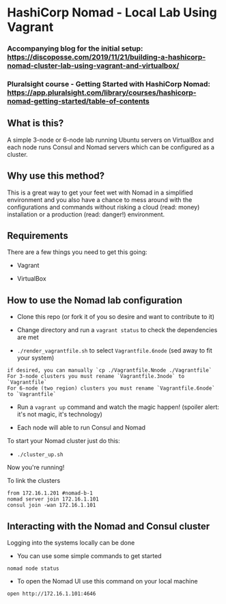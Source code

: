 # HashiCorp Nomad - Local Lab Using Vagrant

### Accompanying blog for the initial setup:  https://discoposse.com/2019/11/21/building-a-hashicorp-nomad-cluster-lab-using-vagrant-and-virtualbox/
### Pluralsight course - Getting Started with HashiCorp Nomad:  https://app.pluralsight.com/library/courses/hashicorp-nomad-getting-started/table-of-contents

## What is this?

A simple 3-node or 6-node lab running Ubuntu servers on VirtualBox and each node runs Consul and Nomad servers which can be configured as a cluster.

## Why use this method?

This is a great way to get your feet wet with Nomad in a simplified environment and you also have a chance to mess around with the configurations and commands without risking a cloud (read: money) installation or a production (read: danger!) environment.

## Requirements

There are a few things you need to get this going:

* Vagrant

* VirtualBox

## How to use the Nomad lab configuration


* Clone this repo (or fork it of you so desire and want to contribute to it)

* Change directory and run a `vagrant status` to check the dependencies are met

* `./render_vagrantfile.sh` to select `Vagrantfile.6node` (sed away to fit your system)
```
if desired, you can manually `cp ./Vagrantfile.Nnode ./Vagrantfile`
For 3-node clusters you must rename `Vagrantfile.3node` to `Vagrantfile`
For 6-node (two region) clusters you must rename `Vagrantfile.6node` to `Vagrantfile`
```

* Run a `vagrant up` command and watch the magic happen! (spoiler alert: it's not magic, it's technology)

* Each node will able to run Consul and Nomad

To start your Nomad cluster just do this:

* `./cluster_up.sh`

Now you're running!

To link the clusters
```
from 172.16.1.201 #nomad-b-1
nomad server join 172.16.1.101
consul join -wan 172.16.1.101
```

## Interacting with the Nomad and Consul cluster

Logging into the systems locally can be done

* You can use some simple commands to get started
```
nomad node status
```
* To open the Nomad UI use this command on your local machine
```
open http://172.16.1.101:4646
```
